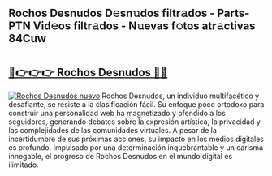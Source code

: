 ## Rochos Desnudos D𝚎sn𝚞dos filtr𝚊dos - Parts-PTN Vid𝚎os filtr𝚊dos - N𝚞evas f𝚘tos atr𝚊ctivas 84Cuw

# <h2><a href="http://mbch8gb.tromn.icu/?c=Rochos+Desnudos">🔗👉👉👉 Rochos Desnudos 🔗🔗</a></h2>

[![Rochos Desnudos nuevo](https://i.imgur.com/pEAQMta.gif)](http://mbch8gb.tromn.icu/?c=Rochos+Desnudos)
Rochos Desnudos, un individuo multifacético y desafiante, se resiste a la clasificación fácil. Su enfoque poco ortodoxo para construir una personalidad web ha magnetizado y ofendido a los seguidores, generando debates sobre la expresión artística, la privacidad y las complejidades de las comunidades virtuales. A pesar de la incertidumbre de sus próximas acciones, su impacto en los medios digitales es profundo. Impulsado por una determinación inquebrantable y un carisma innegable, el progreso de Rochos Desnudos en el mundo digital es ilimitado.
